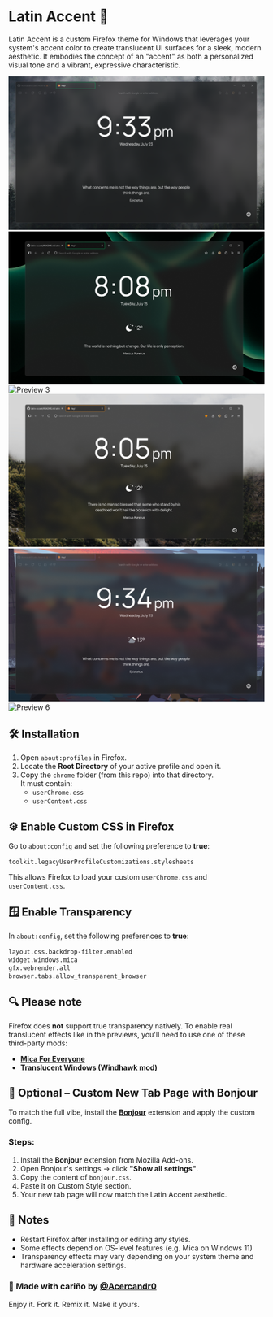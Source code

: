 # Latin Accent 🦊

Latin Accent is a custom Firefox theme for Windows that leverages your system's accent color to create translucent UI surfaces for a sleek, modern aesthetic. It embodies the concept of an "accent" as both a personalized visual tone and a vibrant, expressive characteristic.

![Preview 1](./Previews/prev1.png)  
![Preview 2](./Previews/prev2.png)
![Preview 3](./Previews/prev3.png)
![Preview 4](./Previews/prev4.png)
![Preview 5](./Previews/prev5.png)
![Preview 6](./Previews/prev6.png)

## 🛠 Installation

1. Open `about:profiles` in Firefox.
2. Locate the **Root Directory** of your active profile and open it.
3. Copy the `chrome` folder (from this repo) into that directory.  
   It must contain:
   - `userChrome.css`
   - `userContent.css`

## ⚙️ Enable Custom CSS in Firefox

Go to `about:config` and set the following preference to **true**:

```
toolkit.legacyUserProfileCustomizations.stylesheets
```

This allows Firefox to load your custom `userChrome.css` and `userContent.css`.


## 🪟 Enable Transparency

In `about:config`, set the following preferences to **true**:

```
layout.css.backdrop-filter.enabled
widget.windows.mica
gfx.webrender.all
browser.tabs.allow_transparent_browser
```
## 🔍 Please note

Firefox does **not** support true transparency natively. To enable real translucent effects like in the previews, you'll need to use one of these third-party mods:

- [**Mica For Everyone**](https://github.com/MicaForEveryone/MicaForEveryone)  
- [**Translucent Windows (Windhawk mod)**](https://windhawk.net/mods/translucent-windows)

## 🧪 Optional – Custom New Tab Page with Bonjour

To match the full vibe, install the [**Bonjour**](https://addons.mozilla.org/en-US/firefox/addon/bonjour-startpage/) extension and apply the custom config.

### Steps:

1. Install the **Bonjour** extension from Mozilla Add-ons.
2. Open Bonjour's settings → click **"Show all settings"**.
3. Copy the content of `bonjour.css`.
4. Paste it on Custom Style section. 
5. Your new tab page will now match the Latin Accent aesthetic.

## 💬 Notes

- Restart Firefox after installing or editing any styles.
- Some effects depend on OS-level features (e.g. Mica on Windows 11)
- Transparency effects may vary depending on your system theme and hardware acceleration settings.

### 🧉 Made with cariño by [@Acercandr0](https://github.com/Acercandr0)

Enjoy it. Fork it. Remix it. Make it yours.
